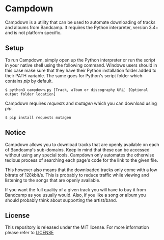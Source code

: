 # Campdown #

Campdown is a utility that can be used to automate downloading of tracks and albums from Bandcamp. It requires the Python interpreter, version 3.4+ and is not platform specific.

## Setup ##

To run Campdown, simply open up the Python interpreter or run the script in your native shell using the following command. Windows users should in this case make sure that they have their Python installation folder added to their PATH variable. The same goes for Python's script folder which contains *pip* by default.

    $ python3 campdown.py [Track, album or discography URL] [Optional output folder location]

Campdown requires *requests* and *mutagen* which you can download using *pip*.

    $ pip install requests mutagen

## Notice ##

Campdown allows you to download tracks that are openly available on each of Bandcamp's sub-domains. Keep in mind that these can be accessed without using any special tools. Campdown only automates the otherwise tedious process of searching each page's code for the link to the given file.

This however also means that the downloaded tracks only come with a low bitrate of 128kbit/s. This is probably to reduce traffic while viewing and listening to the songs that are openly available.

If you want the full quality of a given track you will have to buy it from Bandcamp as you usually would. Also, if you like a song or album you should probably think about supporting the artist/band.

## License ##

This repository is released under the MIT license. For more information please refer to [LICENSE](https://github.com/catlinman/campdown/blob/master/LICENSE)

